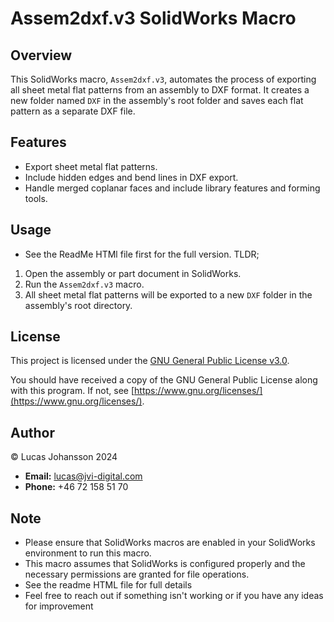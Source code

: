 # Assem2dxf.v3 SolidWorks Macro

## Overview
This SolidWorks macro, `Assem2dxf.v3`, automates the process of exporting all sheet metal flat patterns from an assembly to DXF format. It creates a new folder named `DXF` in the assembly's root folder and saves each flat pattern as a separate DXF file.

## Features
- Export sheet metal flat patterns.
- Include hidden edges and bend lines in DXF export.
- Handle merged coplanar faces and include library features and forming tools.

## Usage
* See the ReadMe HTMl file first for the full version. TLDR;

1. Open the assembly or part document in SolidWorks.
2. Run the `Assem2dxf.v3` macro.
3. All sheet metal flat patterns will be exported to a new `DXF` folder in the assembly's root directory.

## License
This project is licensed under the [GNU General Public License v3.0](https://www.gnu.org/licenses/gpl-3.0.html).

You should have received a copy of the GNU General Public License along with this program. If not, see [https://www.gnu.org/licenses/](https://www.gnu.org/licenses/).

## Author
© Lucas Johansson 2024

- **Email:** lucas@jvi-digital.com
- **Phone:** +46 72 158 51 70

## Note
- Please ensure that SolidWorks macros are enabled in your SolidWorks environment to run this macro.
- This macro assumes that SolidWorks is configured properly and the necessary permissions are granted for file operations.
- See the readme HTML file for full details
- Feel free to reach out if something isn't working or if you have any ideas for improvement
